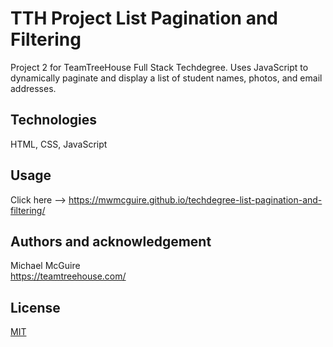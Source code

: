 # TTH Project List Pagination and Filtering

Project 2 for TeamTreeHouse Full Stack Techdegree. Uses JavaScript to dynamically paginate and display a list of student names, photos, and email addresses.

## Technologies

HTML, CSS, JavaScript

## Usage

Click here --> https://mwmcguire.github.io/techdegree-list-pagination-and-filtering/

## Authors and acknowledgement

Michael McGuire\
https://teamtreehouse.com/

## License

[MIT](https://choosealicense.com/licenses/mit/)
